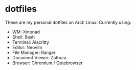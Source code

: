 # dotfiles
These are my personal dotfiles on Arch Linux. Currently using:
* WM: Xmonad
* Shell: Bash
* Terminal: Alacritty
* Editor: Neovim
* File Manager: Ranger
* Document Viewer: Zathura
* Browser: Chromium / Qutebrowser
